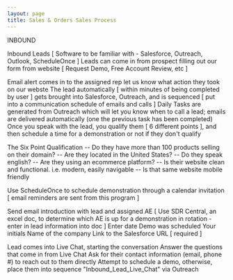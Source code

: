 ```yaml
---
layout: page
title: Sales & Orders Sales Process
---
```


INBOUND

Inbound Leads  [ Software to be familiar with - Salesforce, Outreach, Outlook, ScheduleOnce ]
Leads can come in from prospect filling out our form from website [ Request Demo, Free Account Review, etc ]

Email alert comes in to the assigned rep let us know what action they took on our webste
The lead automatically [ within minutes of being completed by user ] gets brought into Salesforce, Outreach, and is sequenced [ put into a communication schedule of emails and calls ]
Daily Tasks are generated from Outreach which will let you know when to call a lead; emails are delivered automatically (one the previous task has been completed)
Once you speak with the lead, you qualify them [ 6 different points ], and then schedule a time for a demonstration or not if they don't qualify

The Six Point Qualification
-- Do they have more than 100 products selling on their domain?
-- Are they located in the United States?
-- Do they speak english?
-- Are they using an ecommerce platform?
-- Is their website clean and functional. i.e. modern, easily navigable
-- Is that same website mobile friendly

Use ScheduleOnce to schedule demonstration through a calendar invitation [ email reminders are sent from this program ]

Send email introduction with lead and assigned AE  [ Use SDR Central, an excel doc, to determine which AE is up for a demonstration in rotation - enter in lead information into doc ]
Enter date Demo was scheduled
Your initials
Name of the company
Link to the Salesforce URL [ required ]

Lead comes into Live Chat, starting the conversation
Answer the questions that come in from Live Chat
Ask for their contact information (email, phone #) to reach out to them directly
Attempt to schedule a demo, otherwise, place them into sequence "Inbound_Lead_Live_Chat" via Outreach

